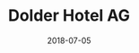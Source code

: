 ﻿---
title:          "Dolder Hotel AG"
date:           "2018-07-05"
draft:          false
robotsExclude:  true
forceNowrap:    false
---
